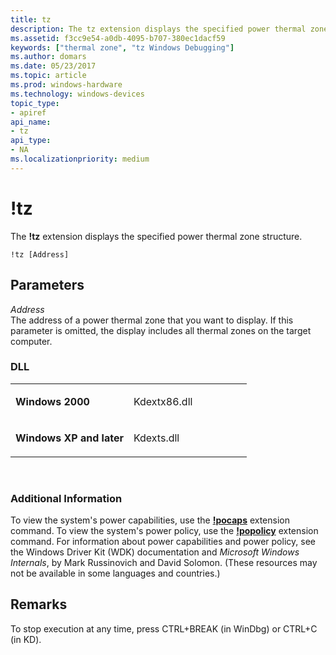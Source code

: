 ```yaml
---
title: tz
description: The tz extension displays the specified power thermal zone structure.
ms.assetid: f3cc9e54-a0db-4095-b707-380ec1dacf59
keywords: ["thermal zone", "tz Windows Debugging"]
ms.author: domars
ms.date: 05/23/2017
ms.topic: article
ms.prod: windows-hardware
ms.technology: windows-devices
topic_type:
- apiref
api_name:
- tz
api_type:
- NA
ms.localizationpriority: medium
---
```


# !tz


The **!tz** extension displays the specified power thermal zone structure.

```
!tz [Address]
```

## <span id="Parameters"></span><span id="parameters"></span><span id="PARAMETERS"></span>Parameters


<span id="_______Address______"></span><span id="_______address______"></span><span id="_______ADDRESS______"></span> *Address*   
The address of a power thermal zone that you want to display. If this parameter is omitted, the display includes all thermal zones on the target computer.

### <span id="DLL"></span><span id="dll"></span>DLL

<table>
<colgroup>
<col width="50%" />
<col width="50%" />
</colgroup>
<tbody>
<tr class="odd">
<td align="left"><p><strong>Windows 2000</strong></p></td>
<td align="left"><p>Kdextx86.dll</p></td>
</tr>
<tr class="even">
<td align="left"><p><strong>Windows XP and later</strong></p></td>
<td align="left"><p>Kdexts.dll</p></td>
</tr>
</tbody>
</table>

 

### <span id="Additional_Information"></span><span id="additional_information"></span><span id="ADDITIONAL_INFORMATION"></span>Additional Information

To view the system's power capabilities, use the [**!pocaps**](-pocaps.md) extension command. To view the system's power policy, use the [**!popolicy**](-popolicy.md) extension command. For information about power capabilities and power policy, see the Windows Driver Kit (WDK) documentation and *Microsoft Windows Internals*, by Mark Russinovich and David Solomon. (These resources may not be available in some languages and countries.)

Remarks
-------

To stop execution at any time, press CTRL+BREAK (in WinDbg) or CTRL+C (in KD).

 

 





